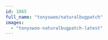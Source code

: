```yaml
---
id: 1865
full_name: "tonyswoo/naturalbugpatch"
images: 
  - "tonyswoo-naturalbugpatch-latest"
---
```


